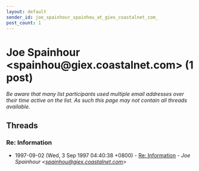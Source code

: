 ```yaml
---
layout: default
sender_id: joe_spainhour_spainhou_at_giex_coastalnet_com_
post_count: 1
---
```


# Joe Spainhour <spainhou<span>@</span>giex.coastalnet.com> (1 post)

_Be aware that many list participants used multiple email addresses over their time active on the list. As such this page may not contain all threads available._

## Threads

### Re: Information
+ 1997-09-02 (Wed, 3 Sep 1997 04:40:38 +0800) - [Re: Information](/archive/1997/09/c2bca3e071ae2fe0af410686ea1e21fe046321789603c833f930680914d0d890) - _Joe Spainhour \<spainhou@giex.coastalnet.com\>_

